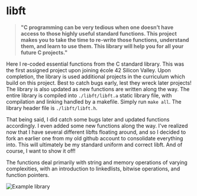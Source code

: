 # libft

> **"C programming can be very tedious when one doesn’t have access to those highly useful standard functions. This project makes you to take the time to re-write those functions, understand them, and learn to use them. This library will help you for all your future C projects."**

Here I re-coded essential functions from the C standard library. This was the first assigned project upon joining école 42 Silicon Valley. Upon completion, the library is used additional projects in the curriculum which build on this project. Best to catch bugs early, lest they wreck later projects! The library is also updated as new functions are written along the way. The entire library is compiled into `./libft/libft.a` static library file, with compilation and linking handled by a makefile. Simply run `make all`. The library header file is `./libft/libft.h`. 

That being said, I did catch some bugs later and updated functions accordingly. I even added some new functions along the way. I've realized now that I have several different libfts floating around, and so I decided to fork an earlier one from my old github account to consolidate everything into. This will ultimately be my standard uniform and correct libft. And of course, I want to show it off!

The functions deal primarily with string and memory operations of varying complexities, with an introduction to linkedlists, bitwise operations, and function pointers.

![Example library](../assets/20210831_scds_227.jpg)
